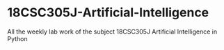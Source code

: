 # 18CSC305J-Artificial-Intelligence

All the weekly lab work of the subject 18CSC305J Artificial Intelligence in Python
